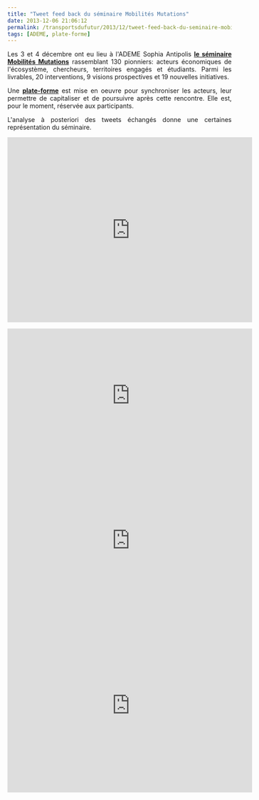 ```yaml
---
title: "Tweet feed back du séminaire Mobilités Mutations"
date: 2013-12-06 21:06:12
permalink: /transportsdufutur/2013/12/tweet-feed-back-du-seminaire-mobilites-mutations.html
tags: [ADEME, plate-forme]
---
```


<p style="text-align: justify;">Les 3 et 4 décembre ont eu lieu à l'ADEME Sophia Antipolis <a href="http://fr.slideshare.net/transportsdufutur/programme-sminaire-mobilits-mutations" target="_blank"><strong>le séminaire Mobilités Mutations</strong></a> rassemblant 130 pionniers: acteurs économiques de l'écosystème, chercheurs, territoires engagés et étudiants. Parmi les livrables, 20 interventions, 9 visions prospectives et 19 nouvelles initiatives.</p> <p style="text-align: justify;">Une <a href="https://transportation-mobility.cloud.3ds.com/#community:811%20" target="_blank"><strong>plate-forme</strong></a> est mise en oeuvre pour synchroniser les acteurs, leur permettre de capitaliser et de poursuivre après cette rencontre. Elle est, pour le moment, réservée aux participants.</p> <p style="text-align: justify;">L'analyse à posteriori des tweets échangés donne une certaines représentation du séminaire.</p> <p><iframe frameborder="0" height="415" src="http://keyhole.co/widget/Ren7NH/topics/7" width="550"></iframe></p>   <!--more-->  <p><iframe frameborder="0" height="300" src="http://keyhole.co/widget/Ren7NH/influencers/7" width="550"></iframe> <iframe frameborder="0" height="350" src="http://keyhole.co/widget/Ren7NH/top_tweets/7" width="550"></iframe> <iframe frameborder="0" height="390" src="http://keyhole.co/widget/Ren7NH/timeline/7" width="550"></iframe></p>
